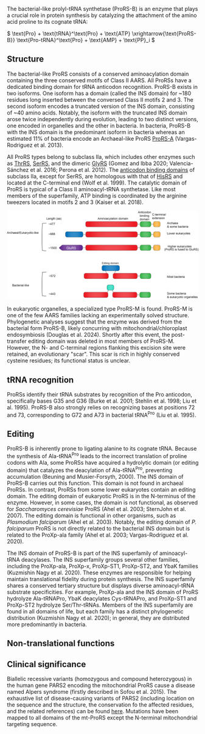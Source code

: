 The bacterial-like prolyl-tRNA synthetase (ProRS-B) is an enzyme that plays a crucial role in protein synthesis by catalyzing the attachment of the amino acid proline to its cognate tRNA:




$ \text{Pro} + \text{tRNA}^\text{Pro} + \text{ATP} \xrightarrow{\text{ProRS-B}} \text{Pro-tRNA}^\text{Pro} + \text{AMP} + \text{PP}_i  $




## Structure

The bacterial-like ProRS consists of a conserved aminoacylation domain containing the three conserved motifs of Class II AARS. All ProRSs have a dedicated binding domain for tRNA anticodon recognition. ProRS-B exists in two isoforms. One isoform has a domain (called the INS domain) for ~180 residues long inserted between the conversed Class II motifs 2 and 3. The second isoform encodes a truncated version of the INS domain, consisting of ~40 amino acids. Notably, the isoform with the truncated INS domain arose twice independently during evolution, leading to two distinct versions, one encoded in organelles and the other in bacteria. In bacteria, ProRS-B with the INS domain is the predominant isoform in bacteria whereas an estimated 11% of bacteria encode an Archaeal-like ProRS [ProRS-A](/class2/pro1) (Vargas-Rodriguez et al. 2013).

All ProRS types belong to subclass IIa, which includes other enzymes such as [ThrRS](/class2/thr), [SerRS](/class2/ser1), and the dimeric [GlyRS](/class2/gly1) (Gomez and Ibba 2020; Valencia-Sánchez et al. 2016; Perona et al. 2012). The [anticodon binding domains](/superfamily/class2/Anticodon_binding_domain_HGPT) of subclass IIa, except for SerRS, are homologous with that of [HisRS](/class2/his) and located at the C-terminal end (Wolf et al. 1999). The catalytic domain of ProRS is typical of a Class II aminoacyl-tRNA synthetase. Like most members of the superfamily, ATP binding is coordinated by the arginine tweezers located in motifs 2 and 3 (Kaiser et al. 2018).


<img src="/fig/ProRS_domain_architectures.png" alt="ProRS domain architecture"/>



In eukaryotic organelles, a specialized type ProRS-M is found. ProRS-M is one of the few AARS families lacking an experimentally solved structure. Phylogenetic analyses suggest that the enzyme was derived from the bacterial form ProRS-B, likely concurring with mitochondrial/chloroplast endosymbiosis (Douglas et al. 2024). Shortly after this event, the post-transfer editing domain was deleted in most members of ProRS-M. However, the N- and C-terminal regions flanking this excision site were retained, an evolutionary "scar". This scar is rich in highly conserved cysteine residues; its functional status is unclear.




## tRNA recognition

ProRSs identify their tRNA substrates by recognition of the Pro anticodon, specifically bases G35 and G36 (Burke et al. 2001; Stehlin et al. 1998; Liu et al. 1995). ProRS-B also strongly relies on recognizing bases at positions 72 and 73, corresponding to G72 and A73 in bacterial tRNA<sup>Pro</sup> (Liu et al. 1995).


## Editing

ProRS-B is inherently prone to ligating alanine to its cognate tRNA. Because the synthesis of Ala-tRNA<sup>Pro</sup> leads to the incorrect translation of proline codons with Ala, some ProRSs have acquired a hydrolytic domain (or editing domain) that catalyzes the deacylation of Ala-tRNA<sup>Pro</sup>, preventing accumulation (Beuning and Musier-Forsyth, 2000). The INS domain of ProRS-B carries out this function. This domain is not found in archaeal ProRSs. In contrast, ProRSs from some lower eukaryotes contain an editing domain. The editing domain of eukaryotic ProRS is in the N-terminus of the enzyme. However, in some cases, the domain is not functional, as observed for *Saccharomyces cerevisiae* ProRS (Ahel et al. 2003; SternJohn et al. 2007).  The editing domain is functional in other organisms, such as *Plasmodium falciparum* (Ahel et al. 2003). Notably, the editing domain of *P. falciparum* ProRS is not directly related to the bacterial INS domain but is related to the ProXp-ala family (Ahel et al. 2003; Vargas-Rodriguez et al. 2020). 

The INS domain of ProRS-B is part of the INS superfamily of aminoacyl-tRNA deacylases. The INS superfamily groups several other families, including the ProXp-ala, ProXp-x, ProXp-ST1, ProXp-ST2, and YbaK families (Kuzmishin Nagy et al. 2020). These enzymes are responsible for helping maintain translational fidelity during protein synthesis. The INS superfamily shares a conserved tertiary structure but displays diverse aminoacyl-tRNA substrate specificities. For example, ProXp-ala and the INS domain of ProRS hydrolyze Ala-tRNAPro, YbaK deacylates Cys-tRNAPro, and ProXp-ST1 and ProXp-ST2 hydrolyze Ser/Thr-tRNAs. Members of the INS superfamily are found in all domains of life, but each family has a distinct phylogenetic distribution (Kuzmishin Nagy et al. 2020); in general, they are distributed more predominantly in bacteria. 




## Non-translational functions



## Clinical significance

Biallelic recessive variants (homozygous and compound heterozygous) in the human gene PARS2 encoding the mitochondrial ProRS cause a disease named Alpers syndrome (firstly described in Sofou et al. 2015). The exhaustive list of disease-causing variants of PARS2 (including location on the sequence and the structure, the conservation fo the affected residues, and the related references) can be found [here](http://misynpat.org/misynpat/PageMaker.rvt?name=PARS2). Mutations have been mapped to all domains of the mt-ProRS except the N-terminal mitochondrial targeting sequence.
